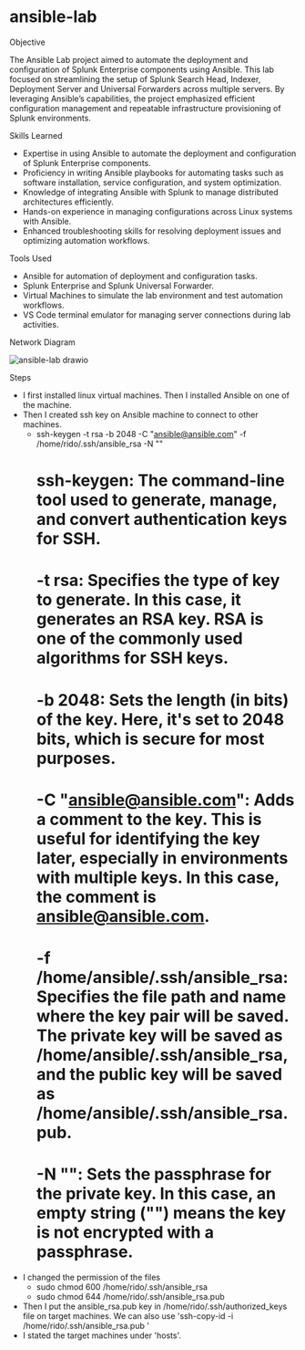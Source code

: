 # ansible-lab

Objective

The Ansible Lab project aimed to automate the deployment and configuration of Splunk Enterprise components using Ansible. This lab focused on streamlining the setup of Splunk Search Head, Indexer, Deployment Server and Universal Forwarders across multiple servers. By leveraging Ansible’s capabilities, the project emphasized efficient configuration management and repeatable infrastructure provisioning of Splunk environments.

Skills Learned

- Expertise in using Ansible to automate the deployment and configuration of Splunk Enterprise components.
- Proficiency in writing Ansible playbooks for automating tasks such as software installation, service configuration, and system optimization.
- Knowledge of integrating Ansible with Splunk to manage distributed architectures efficiently.
- Hands-on experience in managing configurations across Linux systems with Ansible.
- Enhanced troubleshooting skills for resolving deployment issues and optimizing automation workflows.

Tools Used

- Ansible for automation of deployment and configuration tasks.
- Splunk Enterprise and Splunk Universal Forwarder.
- Virtual Machines to simulate the lab environment and test automation workflows.
- VS Code terminal emulator for managing server connections during lab activities.

Network Diagram

![ansible-lab drawio](https://github.com/user-attachments/assets/fc29f2cb-ebb8-4115-a893-7094a3b488d4)

Steps

- I first installed linux virtual machines. Then I installed Ansible on one of the machine.
- Then I created ssh key on Ansible machine to connect to other machines.
  - ssh-keygen -t rsa -b 2048 -C "ansible@ansible.com" -f /home/rido/.ssh/ansible_rsa -N ""
    # ssh-keygen: The command-line tool used to generate, manage, and convert authentication keys for SSH.
    # -t rsa: Specifies the type of key to generate. In this case, it generates an RSA key. RSA is one of the commonly used algorithms for SSH keys.
    # -b 2048: Sets the length (in bits) of the key. Here, it's set to 2048 bits, which is secure for most purposes.
    # -C "ansible@ansible.com": Adds a comment to the key. This is useful for identifying the key later, especially in environments with multiple keys. In this case, the comment is ansible@ansible.com.
    # -f /home/ansible/.ssh/ansible_rsa: Specifies the file path and name where the key pair will be saved. The private key will be saved as /home/ansible/.ssh/ansible_rsa, and the public key will be saved as /home/ansible/.ssh/ansible_rsa.pub.
    # -N "": Sets the passphrase for the private key. In this case, an empty string ("") means the key is not encrypted with a passphrase.
- I changed the permission of the files
  - sudo chmod 600 /home/rido/.ssh/ansible_rsa
  - sudo chmod 644 /home/rido/.ssh/ansible_rsa.pub
- Then I put the ansible_rsa.pub key in /home/rido/.ssh/authorized_keys file on target machines. We can also use 'ssh-copy-id -i /home/rido/.ssh/ansible_rsa.pub <target-machine-id>'
- I stated the target machines under 'hosts'.
